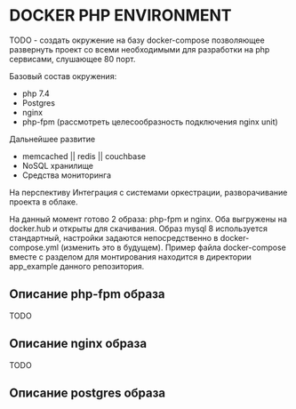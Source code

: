 # DOCKER PHP ENVIRONMENT

TODO - создать окружение на базу docker-compose позволяющее развернуть проект со всеми необходимыми для разработки на php сервисами, 
слушающее 80 порт.

Базовый состав окружения:
- php 7.4
- Postgres
- nginx
- php-fpm (рассмотреть целесообразность подключения nginx unit)

Дальнейшее развитие
- memcached || redis || couchbase
- NoSQL хранилище
- Средства мониторинга

На перспективу
Интеграция с системами оркестрации, разворачивание проекта в облаке.


На данный момент готово 2 образа: php-fpm и nginx. Оба выгружены на docker.hub и открыты для скачивания.
Образ mysql 8 используется стандартный, настройки задаются непосредственно в docker-compose.yml (изменить это в будущем).
Пример файла docker-compose вместе с разделом для монтирования находится в директории app_example данного репозитория.

## Описание php-fpm образа

TODO

## Описание nginx образа

TODO

## Описание postgres образа
